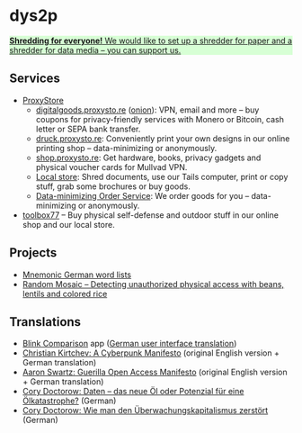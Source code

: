 # dys2p

<a href="support.html">
	<div class="border my-3 px-4 py-3 text-center text-dark" style="background-color: #d7ffd5">
		<strong>Shredding for everyone!</strong> We would like to set up a shredder for paper and a shredder for data media – you can support us.
	</div>
</a>

## Services

* [ProxyStore](https://proxysto.re)
  * [digitalgoods.proxysto.re](https://digitalgoods.proxysto.re/) ([onion](http://digitazyyxyihwwzudp5syxxyn3qhcd63wqcha2dxpfqiyydmrgdiaad.onion/)): VPN, email and more – buy coupons for privacy-friendly services with Monero or Bitcoin, cash letter or SEPA bank transfer.
  * [druck.proxysto.re](https://druck.proxysto.re): Conveniently print your own designs in our online printing shop – data-minimizing or anonymously.
  * [shop.proxysto.re](https://shop.proxysto.re/): Get hardware, books, privacy gadgets and physical voucher cards for Mullvad VPN.
  * [Local store](https://proxysto.re/en/ladensortiment.html): Shred documents, use our Tails computer, print or copy stuff, grab some brochures or buy goods.
  * [Data-minimizing Order Service](https://proxysto.re/en/bestellservice.html): We order goods for you – data-minimizing or anonymously.
* [toolbox77](https://toolbox77.de) – Buy physical self-defense and outdoor stuff in our online shop and our local store.

## Projects

* [Mnemonic German word lists](https://github.com/dys2p/wordlists-de)
* [Random Mosaic – Detecting unauthorized physical access with beans, lentils and colored rice](2021-12-tamper-evident-protection.html)

## Translations

* [Blink Comparison](https://f-droid.org/de/packages/org.proninyaroslav.blink_comparison/) app ([German user interface translation](https://github.com/proninyaroslav/blink-comparison/commits?author=b068931cc450442b63f5b3d276ea4297))
* [Christian Kirtchev: A Cyberpunk Manifesto](2021-08-cyberpunk.html) (original English version + German translation)
* [Aaron Swartz: Guerilla Open Access Manifesto](2021-08-open-access.html) (original English version + German translation)
* [Cory Doctorow: Daten – das neue Öl oder Potenzial für eine Ölkatastrophe?](2021-03-new-oil.html) (German)
* [Cory Doctorow: Wie man den Überwachungskapitalismus zerstört](2021-04-how-to-destroy-surveillance-capitalism.html) (German)
